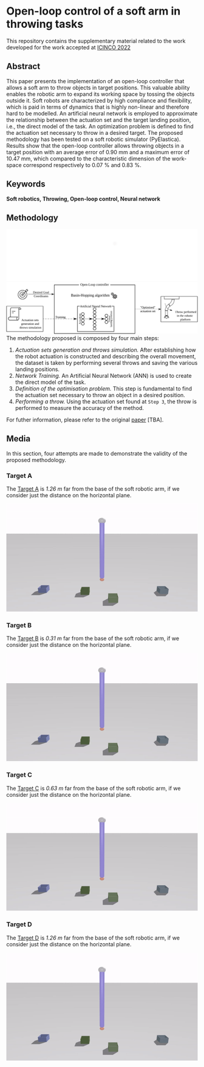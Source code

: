 # Open-loop control of a soft arm in throwing tasks
This repository contains the supplementary material related to the work developed for the work accepted at [ICINCO 2022](https://icinco.scitevents.org/) 
## Abstract
This paper presents the implementation of an open-loop controller that allows a soft arm to throw objects in target positions. This valuable ability enables the robotic arm to expand its working space by tossing the objects outside it. Soft robots are characterized by high compliance and flexibility, which is paid in terms of dynamics that is highly non-linear and therefore hard to be modelled. An artificial neural network is employed to approximate the relationship between the actuation set and the target landing position, i.e., the direct model of the task. An optimization problem is defined to find the actuation set necessary to throw in a desired target. The proposed methodology has been tested on a soft robotic simulator (PyElastica). Results show that the open-loop controller allows throwing objects in a target position with an average error of 0.90 mm and a maximum error of 10.47 mm, which compared to the characteristic dimension of the work-space correspond respectively to 0.07 % and 0.83 %.
## Keywords
**Soft robotics, Throwing, Open-loop control, Neural network**
## Methodology
![Methodology](Images/DM_Method_soro_WB.svg#gh-dark-mode-only)
![Methodology](Images/DM_Method_soro_BB.svg#gh-light-mode-only)
The methodology proposed is composed by four main steps:
1. _Actuation sets generation and throws simulation._ After establishing how the robot actuation is constructed and describing the overall movement, the dataset is taken by performing several throws and saving the various landing positions.
2. _Network Training._ An Artificial Neural Network (ANN) is used to create the direct model of the task.
3. _Definition of the optimisation problem._ This step is fundamental to find the actuation set necessary to throw an object in a desired position.
4. _Performing a throw._ Using the actuation set found at `Step 3`, the throw is performed to measure the accuracy of the method.

For futher information, please refer to the original [paper](https://github.com/diebia) [TBA].

## Media
In this section, four attempts are made to demonstrate the validity of the proposed methodology.
### Target A
The [Target A](Videos/A_rod_video.mp4) is _1.26 m_ far from the base of the soft robotic arm, if we consider just the distance on the horizontal plane. 

![TargetA](Videos/A_rod_gif.gif)

### Target B
The [Target B](Videos/B_rod_video.mp4) is _0.31 m_ far from the base of the soft robotic arm, if we consider just the distance on the horizontal plane. 

![TargetB](Videos/B_rod_gif.gif)

### Target C
The [Target C](Videos/C_rod_video.mp4) is _0.63 m_ far from the base of the soft robotic arm, if we consider just the distance on the horizontal plane. 

![TargetC](Videos/C_rod_gif.gif)

### Target D
The [Target D](Videos/D_rod_video.mp4) is _1.26 m_ far from the base of the soft robotic arm, if we consider just the distance on the horizontal plane. 

![TargetD](Videos/D_rod_gif.gif)
